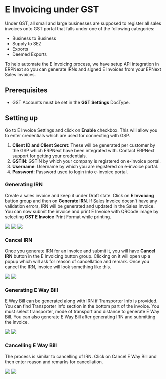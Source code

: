 <!-- add-breadcrumbs -->
# E Invoicing under GST

Under GST, all small and large businesses are supposed to register all sales invoices onto GST portal that falls under one of the following categories:
- Business to Business
- Supply to SEZ
- Exports
- Deemed Exports

To help automate the E Invoicing process, we have setup API integration in ERPNext so you can generate IRNs and signed E Invoices from your EPNext Sales Invoices.

## Prerequisites

- GST Accounts must be set in the **GST Settings** DocType.

## Setting up

Go to E Invoice Settings and click on **Enable** checkbox. This will allow you to enter credentials which are used for connecting with GSP.

1. **Client ID and Client Secret**: These will be generated per customer by the GSP which ERPNext have been integrated with. Contact ERPNext support for getting your credentials.
1. **GSTIN**: GSTIN by which your company is registered on e-invoice portal.
1. **Username**: Username by which you are registered on e-invoice portal.
1. **Password**: Password used to login into e-invoice portal.

### Generating IRN

Create a sales invoice and keep it under Draft state. Click on **E Invoicing** button group and then on **Generate IRN**. If Sales Invoice doesn't have any validation errors, IRN will be generated and updated in the Sales Invoice. You can now submit the invoice and print E Invoice with QRCode image by selecting **GST E Invoice** Print Format while printing.

<img class="screenshot" src="/docs/assets/img/regional/india/einv_gen_irn_button.png">

<img class="screenshot" src="/docs/assets/img/regional/india/einv_generated_irn.png">

<img class="screenshot" src="/docs/assets/img/regional/india/einv_print_format.png">

### Cancel IRN

Once you generate IRN for an invoice and submit it, you will have **Cancel IRN** button in the E Invoicing button group. Clicking on it will open up a popup which will ask for reason of cancellation and remark. Once you cancel the IRN, invoice will look something like this.

<img class="screenshot" src="/docs/assets/img/regional/india/einv_cancel_irn_button.png">

<img class="screenshot" src="/docs/assets/img/regional/india/einv_cancelled_irn.png">

### Generating E Way Bill

E Way Bill can be generated along with IRN if Transporter Info is provided. You can find Transporter Info section in the bottom part of the invoice. You must select transporter, mode of transport and distance to generate E Way Bill. You can also generate E Way Bill after generating IRN and submitting the invoice. 

<img class="screenshot" src="/docs/assets/img/regional/india/einv_gen_ewaybill_button.png">

<img class="screenshot" src="/docs/assets/img/regional/india/einv_gen_ewaybill_dialog.png">

### Cancelling E Way Bill

The process is similar to cancelling of IRN. Click on Cancel E Way Bill and then enter reason and remarks for cancellation.

<img class="screenshot" src="/docs/assets/img/regional/india/einv_cancel_ewaybill_button.png">

<img class="screenshot" src="/docs/assets/img/regional/india/einv_cancelled_ewaybill.png">